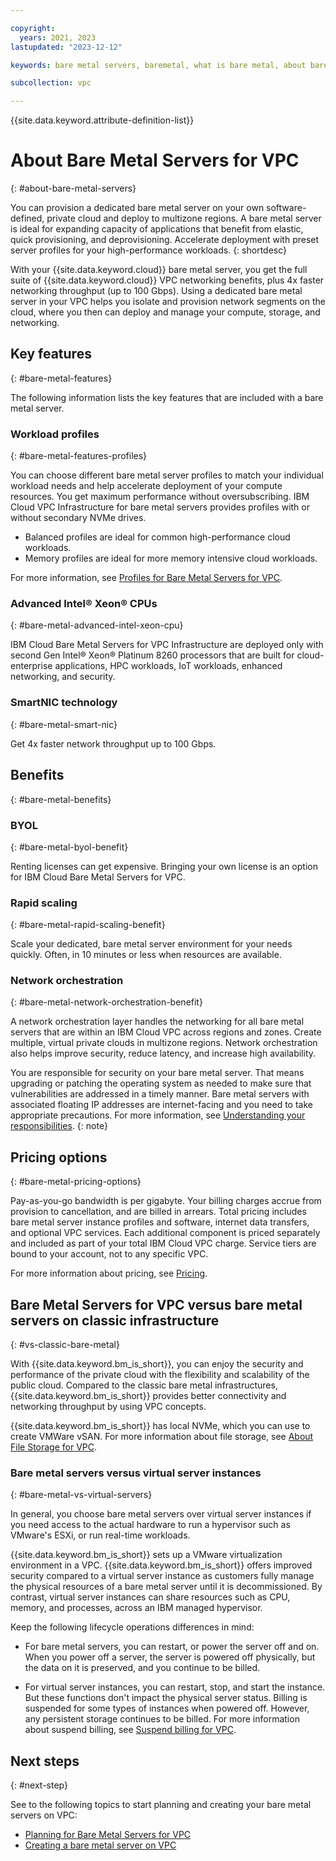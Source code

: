 ```yaml
---

copyright:
  years: 2021, 2023
lastupdated: "2023-12-12"

keywords: bare metal servers, baremetal, what is bare metal, about bare metal, bare metal features, bare metal benefits

subcollection: vpc

---
```


{{site.data.keyword.attribute-definition-list}}

# About Bare Metal Servers for VPC
{: #about-bare-metal-servers}

You can provision a dedicated bare metal server on your own software-defined, private cloud and deploy to multizone regions. A bare metal server is ideal for expanding capacity of applications that benefit from elastic, quick provisioning, and deprovisioning. Accelerate deployment with preset server profiles for your high-performance workloads.
{: shortdesc}

With your {{site.data.keyword.cloud}} bare metal server, you get the full suite of {{site.data.keyword.cloud}} VPC networking benefits, plus 4x faster networking throughput (up to 100 Gbps). Using a dedicated bare metal server in your VPC helps you isolate and provision network segments on the cloud, where you then can deploy and manage your compute, storage, and networking.

## Key features
{: #bare-metal-features}

The following information lists the key features that are included with a bare metal server.

### Workload profiles
{: #bare-metal-features-profiles}

You can choose different bare metal server profiles to match your individual workload needs and help accelerate deployment of your compute resources. You get maximum performance without oversubscribing. IBM Cloud VPC Infrastructure for bare metal servers provides profiles with or without secondary NVMe drives.

* Balanced profiles are ideal for common high-performance cloud workloads.
* Memory profiles are ideal for more memory intensive cloud workloads.

For more information, see [Profiles for Bare Metal Servers for VPC](/docs/vpc?topic=vpc-bare-metal-servers-profile).

### Advanced Intel® Xeon® CPUs
{: #bare-metal-advanced-intel-xeon-cpu}

IBM Cloud Bare Metal Servers for VPC Infrastructure are deployed only with second Gen Intel® Xeon® Platinum 8260 processors that are built for cloud-enterprise applications, HPC workloads, IoT workloads, enhanced networking, and security.

### SmartNIC technology
{: #bare-metal-smart-nic}

Get 4x faster network throughput up to 100 Gbps.

## Benefits
{: #bare-metal-benefits}

### BYOL
{: #bare-metal-byol-benefit}

Renting licenses can get expensive. Bringing your own license is an option for IBM Cloud Bare Metal Servers for VPC.

### Rapid scaling
{: #bare-metal-rapid-scaling-benefit}

Scale your dedicated, bare metal server environment for your needs quickly. Often, in 10 minutes or less when resources are available.

### Network orchestration
{: #bare-metal-network-orchestration-benefit}

A network orchestration layer handles the networking for all bare metal servers that are within an IBM Cloud VPC across regions and zones. Create multiple, virtual private clouds in multizone regions. Network orchestration also helps improve security, reduce latency, and increase high availability.

You are responsible for security on your bare metal server. That means upgrading or patching the operating system as needed to make sure that vulnerabilities are addressed in a timely manner. Bare metal servers with associated floating IP addresses are internet-facing and you need to take appropriate precautions. For more information, see [Understanding your responsibilities](/docs/vpc?topic=vpc-responsibilities-vpc#security-compliance).
{: note}

## Pricing options
{: #bare-metal-pricing-options}

Pay-as-you-go bandwidth is per gigabyte. Your billing charges accrue from provision to cancellation, and are billed in arrears. Total pricing includes bare metal server instance profiles and software, internet data transfers, and optional VPC services. Each additional component is priced separately and included as part of your total IBM Cloud VPC charge. Service tiers are bound to your account, not to any specific VPC.

For more information about pricing, see [Pricing](https://www.ibm.com/cloud/vpc/pricing#tab_2651670).

## Bare Metal Servers for VPC versus bare metal servers on classic infrastructure
{: #vs-classic-bare-metal}

With {{site.data.keyword.bm_is_short}}, you can enjoy the security and performance of the private cloud with the flexibility and scalability of the public cloud. Compared to the classic bare metal infrastructures, {{site.data.keyword.bm_is_short}} provides better connectivity and networking throughput by using VPC concepts.

{{site.data.keyword.bm_is_short}} has local NVMe, which you can use to create VMWare vSAN. For more information about file storage, see [About File Storage for VPC](/docs/vpc?topic=vpc-file-storage-vpc-about).

### Bare metal servers versus virtual server instances
{: #bare-metal-vs-virtual-servers}

In general, you choose bare metal servers over virtual server instances if you need access to the actual hardware to run a hypervisor such as VMware's ESXi, or run real-time workloads.

{{site.data.keyword.bm_is_short}} sets up a VMware virtualization environment in a VPC. {{site.data.keyword.bm_is_short}} offers improved security compared to a virtual server instance as customers fully manage the physical resources of a bare metal server until it is decommissioned. By contrast, virtual server instances can share resources such as CPU, memory, and processes, across an IBM managed hypervisor.

Keep the following lifecycle operations differences in mind:

* For bare metal servers, you can restart, or power the server off and on. When you power off a server, the server is powered off physically, but the data on it is preserved, and you continue to be billed.

* For virtual server instances, you can restart, stop, and start the instance. But these functions don't impact the physical server status. Billing is suspended for some types of instances when powered off. However, any persistent storage continues to be billed. For more information about suspend billing, see [Suspend billing for VPC](/docs/vpc?topic=vpc-suspend-billing).

<!--## High-level architecture of Bare Metal Servers for VPC
{: #architecture-diagram}-->

<!--Figure 1 shows an example of how bare metal servers can use the VPC networking functionality. For more information about VPC networking, see [About networking](/docs/vpc?topic=vpc-about-networking-for-vpc).-->

<!--![Figure showing connectivity and security of Bare Metal Servers for VPC](images/bare_metal_server_network_diagram.png "Figure showing connectivity and security of Bare Metal Servers for VPC"){: caption="Figure 1. Bare Metal Servers for VPC connectivity and security" caption-side="bottom"}-->

<!--See Figure 2 for the isolation architecture of Bare Metal Servers for VPC. For more information about VPC workload isolation architecture, see [VPC workload isolation architecture](/docs/vpc?topic=vpc-vpc-isolation#vpc_architecture).-->

<!--![Figure showing isolation architecture of Bare Metal Servers for VPC](images/bare_metal_server_archi_diagram.png "Figure showing isolation architecture of Bare Metal Servers for VPC"){: caption="Figure 2. Isolation architecture of Bare Metal Servers for VPC" caption-side="bottom"}-->

## Next steps
{: #next-step}

See to the following topics to start planning and creating your bare metal servers on VPC:

* [Planning for Bare Metal Servers for VPC](/docs/vpc?topic=vpc-planning-for-bare-metal-servers)
* [Creating a bare metal server on VPC](/docs/vpc?topic=vpc-creating-bare-metal-servers)
